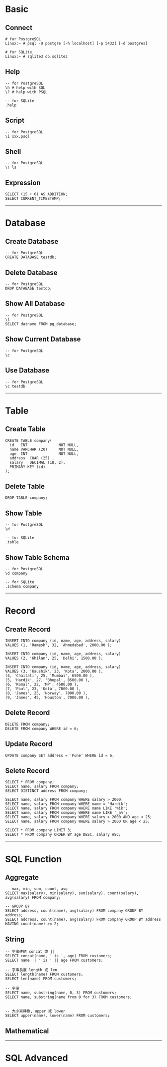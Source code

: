 # Basic


## Connect

```
# for PostgreSQL
Linux:~ # psql -U postgre [-h localhost] [-p 5432] [-d postgres]

# for SQLite
Linux:~ # sqlite3 db.sqlite3
```

## Help

```
-- for PostgreSQL
\h # help with SQL
\? # help with PSQL

-- for SQLite
.help
```


## Script

```
-- for PostgreSQL
\i xxx.psql
```


## Shell

```
-- for PostgreSQL
\! ls
```

## Expression
```
SELECT (15 + 6) AS ADDITION;
SELECT CURRENT_TIMESTAMP;
```

----


# Database


## Create Database

```
-- for PostgreSQL
CREATE DATABASE testdb;
```


## Delete Database

```
-- for PostgreSQL
DROP DATABASE testdb;
```


## Show All Database

```
-- for PostgreSQL
\l
SELECT datname FROM pg_database;
```


## Show Current Database

```
-- for PostgreSQL
\c
```


## Use Database

```
-- for PostgreSQL
\c testdb
```

----


# Table


## Create Table

```
CREATE TABLE company(
  id   INT              NOT NULL,
  name VARCHAR (20)     NOT NULL,
  age  INT              NOT NULL,
  address  CHAR (25) ,
  salary   DECIMAL (18, 2),       
  PRIMARY KEY (id)
);
```

## Delete Table

```
DROP TABLE company;
```

## Show Table

```
-- for PostgreSQL
\d

-- for SQLite
.table
```

## Show Table Schema

```
-- for PostgreSQL
\d company

-- for SQLite
.schema company
```

----


# Record


## Create Record

```
INSERT INTO company (id, name, age, address, salary)
VALUES (1, 'Ramesh', 32, 'Ahmedabad', 2000.00 );

INSERT INTO company (id, name, age, address, salary)
VALUES (2, 'Khilan', 25, 'Delhi', 1500.00 );

INSERT INTO company (id, name, age, address, salary)
VALUES (3, 'Kaushik', 23, 'Kota', 2000.00 ),
(4, 'Chaitali', 25, 'Mumbai', 6500.00 ),
(5, 'Hardik', 27, 'Bhopal', 8500.00 ),
(6, 'Komal', 22, 'MP', 4500.00 ),
(7, 'Paul', 23, 'Kota', 7000.00 ),
(8, 'James', 25, 'Norway', 7000.00 ),
(9, 'James', 45, 'Houston', 7000.00 ),
```

## Delete Record

```
DELETE FROM company;
DELETE FROM company WHERE id = 6;
```

## Update Record

```
UPDATE company SET address = 'Pune' WHERE id = 6;
```


## Selete Record

```
SELECT * FROM company;
SELECT name, salary FROM company;
SELECT DISTINCT address FROM company;

SELECT name, salary FROM company WHERE salary > 2000;
SELECT name, salary FROM company WHERE name = 'Hardik';
SELECT name, salary FROM company WHERE name LIKE '%ik';
SELECT name, salary FROM company WHERE name LIKE '_a%';
SELECT name, salary FROM company WHERE salary > 2000 AND age < 25;
SELECT name, salary FROM company WHERE salary > 2000 OR age < 25;

SELECT * FROM company LIMIT 3;
SELECT * FROM company ORDER BY age DESC, salary ASC;
```

----


# SQL Function


## Aggregate

```
-- max, min, sum, count, avg
SELECT max(salary), min(salary), sum(salary), count(salary), avg(salary) FROM company;

-- GROUP BY
SELECT address, count(name), avg(salary) FROM company GROUP BY address;
SELECT address, count(name), avg(salary) FROM company GROUP BY address HAVING count(name) >= 2;
```

## String

```
-- 字串連結 concat 或 ||
SELECT concat(name, ' is ', age) FROM customers;
SELECT name || ' is ' || age FROM customers;

-- 字串長度 length 或 len
SELECT length(name) FROM customers;
SELECT len(name) FROM customers;

-- 字串
SELECT name, substring(name, 0, 3) FROM customers;
SELECT name, substring(name from 0 for 3) FROM customers;


-- 大小寫轉換, upper 或 lower
SELECT upper(name), lower(name) FROM customers;
```

## Mathematical


----


# SQL Advanced 